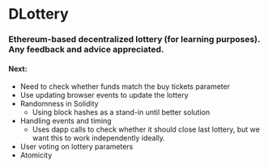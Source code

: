 # DLottery
### Ethereum-based decentralized lottery (for learning purposes).  Any feedback and advice appreciated.

#### Next:
- Need to check whether funds match the buy tickets parameter
- Use updating browser events to update the lottery
- Randomness in Solidity
  - Using block hashes as a stand-in until better solution
- Handling events and timing
  - Uses dapp calls to check whether it should close last lottery, but we want this to work independently ideally.
- User voting on lottery parameters
- Atomicity
